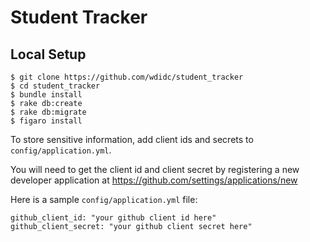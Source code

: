 # Student Tracker

## Local Setup

    $ git clone https://github.com/wdidc/student_tracker
    $ cd student_tracker
    $ bundle install
    $ rake db:create
    $ rake db:migrate
    $ figaro install

To store sensitive information, add client ids and secrets to `config/application.yml`. 

You will need to get the client id and client secret by registering a new developer application at https://github.com/settings/applications/new

Here is a sample `config/application.yml` file:

```
github_client_id: "your github client id here"
github_client_secret: "your github client secret here"
```